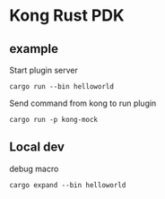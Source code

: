 # Kong Rust PDK

## example

Start plugin server
```
cargo run --bin helloworld
```

Send command from kong to run plugin
```
cargo run -p kong-mock
```


## Local dev

debug macro
```
cargo expand --bin helloworld
```
 